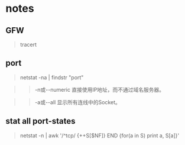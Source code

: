 # notes
## GFW
> tracert
## port

> netstat -na | findstr "port"

>> -n或--numeric 直接使用IP地址，而不通过域名服务器。

>> -a或--all 显示所有连线中的Socket。
## stat all port-states
> netstat -n | awk '/^tcp/ {++S[$NF]} END {for(a in S) print a, S[a]}'
